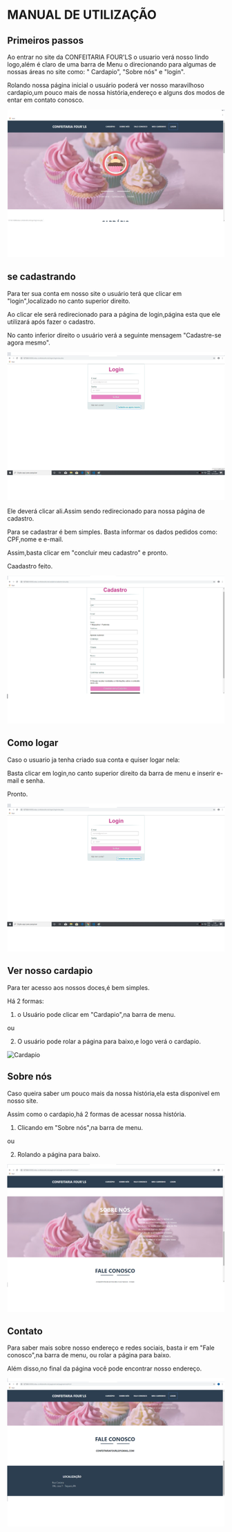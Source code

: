 # MANUAL DE UTILIZAÇÃO 

## Primeiros passos

Ao entrar no site da CONFEITARIA FOUR'LS o usuario verá nosso lindo logo,além é claro de uma barra de Menu o direcionando para algumas de nossas áreas no site como: " Cardapio", "Sobre nós" e "login".

Rolando nossa página inicial o usuário poderá ver nosso maravilhoso cardapio,um pouco mais de nossa história,endereço e alguns dos modos de entar em contato conosco.

![Página inicial](https://raw.githubusercontent.com/cp2-dc-info-projeto-final/confeitaria-four-ls/master/prints/tela-inicio.png)


## se cadastrando

Para ter sua conta em nosso site o usuário terá que clicar em "login",localizado no canto superior direito.

Ao clicar ele será redirecionado para a página de login,página esta que ele utilizará após fazer o cadastro.

No canto inferior direito o usuário verá a seguinte mensagem "Cadastre-se agora mesmo".

![login](https://raw.githubusercontent.com/cp2-dc-info-projeto-final/confeitaria-four-ls/master/prints/login.png)

Ele deverá clicar ali.Assim sendo redirecionado para nossa página de cadastro.

Para se cadastrar é bem simples. Basta informar os dados pedidos como: CPF,nome e e-mail.

Assim,basta clicar em "concluir meu cadastro" e pronto.

Caadastro feito.

![Cadastro](https://raw.githubusercontent.com/cp2-dc-info-projeto-final/confeitaria-four-ls/master/prints/Cadastro.png)

## Como logar

Caso o usuario ja tenha criado sua conta e quiser logar nela:

Basta clicar em login,no canto superior direito da barra de menu e inserir e-mail e senha.

Pronto.

![login](https://raw.githubusercontent.com/cp2-dc-info-projeto-final/confeitaria-four-ls/master/prints/login.png)

## Ver nosso cardapio

Para ter acesso aos nossos doces,é bem simples.

Há 2 formas:

1. o Usuário pode clicar em "Cardapio",na barra de menu.

ou

2. O usuário pode rolar a página para baixo,e logo verá o cardapio.

![Cardapio]()

## Sobre nós

Caso queira saber um pouco mais da nossa história,ela esta disponivel em nosso site.

Assim como o cardapio,há 2 formas de acessar nossa história.

1. Clicando em "Sobre nós",na barra de menu.

ou

2. Rolando a página para baixo.

![Sobre nós](https://raw.githubusercontent.com/cp2-dc-info-projeto-final/confeitaria-four-ls/master/prints/Sobre-nos.png) 

## Contato 

Para saber mais sobre nosso endereço e redes sociais, basta ir em "Fale conosco",na barra de menu, ou rolar a página para baixo.

Além disso,no final da página você pode encontrar nosso endereço.

![Contato](https://raw.githubusercontent.com/cp2-dc-info-projeto-final/confeitaria-four-ls/master/prints/contato.png) 
